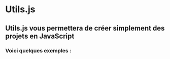 # Utils.js

## Utils.js vous permettera de créer simplement des projets en JavaScript

### Voici quelques exemples :